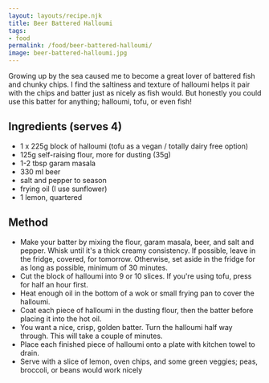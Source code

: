 ```yaml
---
layout: layouts/recipe.njk
title: Beer Battered Halloumi
tags:
- food
permalink: /food/beer-battered-halloumi/
image: beer-battered-halloumi.jpg
---
```


Growing up by the sea caused me to become a great lover of battered fish and chunky chips. I find the saltiness and texture of halloumi helps it pair with the chips and batter just as nicely as fish would. But honestly you could use this batter for anything; halloumi, tofu, or even fish!

## Ingredients (serves 4)
- 1 x 225g block of halloumi (tofu as a vegan / totally dairy free option)
- 125g self-raising flour, more for dusting (35g)
- 1-2 tbsp garam masala
- 330 ml beer
- salt and pepper to season
- frying oil (I use sunflower)
- 1 lemon, quartered

## Method
- Make your batter by mixing the flour, garam masala, beer, and salt and pepper. Whisk until it's a thick creamy consistency. If possible, leave in the fridge, covered, for tomorrow. Otherwise, set aside in the fridge for as long as possible, minimum of 30 minutes.
- Cut the block of halloumi into 9 or 10 slices. If you're using tofu, press for half an hour first.
- Heat enough oil in the bottom of a wok or small frying pan to cover the halloumi.
- Coat each piece of halloumi in the dusting flour, then the batter before placing it into the hot oil.
- You want a nice, crisp, golden batter. Turn the halloumi half way through. This will take a couple of minutes.
- Place each finished piece of halloumi onto a plate with kitchen towel to drain.
- Serve with a slice of lemon, oven chips, and some green veggies; peas, broccoli, or beans would work nicely